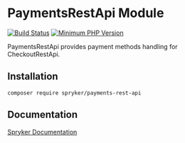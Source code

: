 # PaymentsRestApi Module
[![Build Status](https://travis-ci.org/spryker/payments-rest-api.svg)](https://travis-ci.org/spryker/payments-rest-api)
[![Minimum PHP Version](https://img.shields.io/badge/php-%3E%3D%207.2-8892BF.svg)](https://php.net/)

PaymentsRestApi provides payment methods handling for CheckoutRestApi.

## Installation

```
composer require spryker/payments-rest-api
```

## Documentation

[Spryker Documentation](https://academy.spryker.com/developing_with_spryker/module_guide/modules.html)
